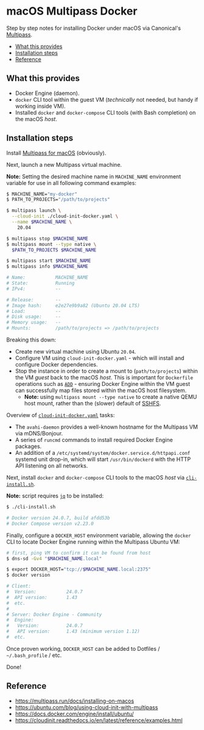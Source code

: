 # macOS Multipass Docker

Step by step notes for installing Docker under macOS via Canonical's [Multipass](https://multipass.run/).

- [What this provides](#what-this-provides)
- [Installation steps](#installation-steps)
- [Reference](#reference)

## What this provides

- Docker Engine (daemon).
- `docker` CLI tool within the guest VM (_technically_ not needed, but handy if working inside VM).
- Installed `docker` and `docker-compose` CLI tools (with Bash completion) on the macOS _host_.

## Installation steps

Install [Multipass for macOS](https://multipass.run/docs/installing-on-macos) (obviously).

Next, launch a new Multipass virtual machine.

**Note:** Setting the desired machine name in `MACHINE_NAME` environment variable for use in all following command examples:

```sh
$ MACHINE_NAME="my-docker"
$ PATH_TO_PROJECTS="/path/to/projects"

$ multipass launch \
  --cloud-init ./cloud-init-docker.yaml \
  --name $MACHINE_NAME \
    20.04

$ multipass stop $MACHINE_NAME
$ multipass mount --type native \
  $PATH_TO_PROJECTS $MACHINE_NAME

$ multipass start $MACHINE_NAME
$ multipass info $MACHINE_NAME

# Name:           MACHINE_NAME
# State:          Running
# IPv4:           --

# Release:        --
# Image hash:     e2e27e9b9a82 (Ubuntu 20.04 LTS)
# Load:           --
# Disk usage:     --
# Memory usage:   --
# Mounts:         /path/to/projects => /path/to/projects
```

Breaking this down:

- Create new virtual machine using Ubuntu `20.04`.
- Configure VM using `cloud-init-docker.yaml` - which will install and configure Docker dependencies.
- Stop the instance in order to create a mount to (`path/to/projects`) within the VM _guest_ back to the macOS _host_. This is important for `Dockerfile` operations such as [`ADD`](https://docs.docker.com/engine/reference/builder/#add) - ensuring Docker Engine within the VM guest can successfully map files stored within the macOS host filesystem.
	- **Note:** using `multipass mount --type native` to create a native QEMU host mount, rather than the (slower) default of [SSHFS](https://github.com/libfuse/sshfs).

Overview of [`cloud-init-docker.yaml`](cloud-init-docker.yaml) tasks:

- The `avahi-daemon` provides a well-known hostname for the Multipass VM via mDNS/Bonjour.
- A series of `runcmd` commands to install required Docker Engine packages.
- An addition of a `/etc/systemd/system/docker.service.d/httpapi.conf` systemd unit drop-in, which will start `/usr/bin/dockerd` with the HTTP API listening on all networks.

Next, install `docker` and `docker-compose` CLI tools to the macOS _host_ via [`cli-install.sh`](cli-install.sh).

**Note:** script requires [`jq`](https://jqlang.github.io/jq/) to be installed:

```sh
$ ./cli-install.sh

# Docker version 24.0.7, build afdd53b
# Docker Compose version v2.23.0
```

Finally, configure a `DOCKER_HOST` environment variable, allowing the `docker` CLI to locate Docker Engine running within the Multipass Ubuntu VM:

```sh
# first, ping VM to confirm it can be found from host
$ dns-sd -Gv4 "$MACHINE_NAME.local"

$ export DOCKER_HOST="tcp://$MACHINE_NAME.local:2375"
$ docker version

# Client:
#  Version:           24.0.7
#  API version:       1.43
#  etc.
#
# Server: Docker Engine - Community
#  Engine:
#   Version:          24.0.7
#   API version:      1.43 (minimum version 1.12)
#  etc.
```

Once proven working, `DOCKER_HOST` can be added to Dotfiles / `~/.bash_profile` / etc.

Done!

## Reference

- https://multipass.run/docs/installing-on-macos
- https://ubuntu.com/blog/using-cloud-init-with-multipass
- https://docs.docker.com/engine/install/ubuntu/
- https://cloudinit.readthedocs.io/en/latest/reference/examples.html
